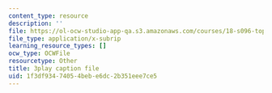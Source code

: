 ```yaml
---
content_type: resource
description: ''
file: https://ol-ocw-studio-app-qa.s3.amazonaws.com/courses/18-s096-topics-in-mathematics-with-applications-in-finance-fall-2013/1f3df93474054bebe6dc2b351eee7ce5_92WaNz9mPeY.srt
file_type: application/x-subrip
learning_resource_types: []
ocw_type: OCWFile
resourcetype: Other
title: 3play caption file
uid: 1f3df934-7405-4beb-e6dc-2b351eee7ce5
---
```

